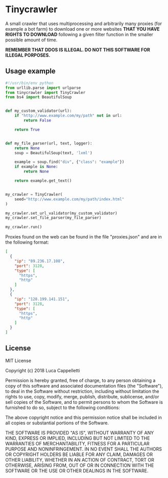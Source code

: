 # Tinycrawler

A small crawler that uses multiprocessing and arbitrarily many proxies (for example a bot farm) to download one or more websites **THAT YOU HAVE RIGHTS TO DOWNLOAD** following a given filter function in the smaller possible amount of time.

**REMEMBER THAT DDOS IS ILLEGAL. DO NOT THIS SOFTWARE FOR ILLEGAL PORPOSES.**

## Usage example

```python
#!/usr/bin/env python
from urllib.parse import urlparse
from tinycrawler import TinyCrawler
from bs4 import BeautifulSoup


def my_custom_validator(url):
    if "http://www.example.com/my/path" not in url:
        return False

    return True


def my_file_parser(url, text, logger):
    return None
    soup = BeautifulSoup(text, 'lxml')

    example = soup.find("div", {"class": "example"})
    if example is None:
        return None

    return example.get_text()


my_crawler = TinyCrawler(
    seed="http://www.example.com/my/path/index.html"
)

my_crawler.set_url_validator(my_custom_validator)
my_crawler.set_file_parser(my_file_parser)

my_crawler.run()
```

Proxies found on the web can be found in the file "proxies.json" and are in the following format:

```json
[
  {
    "ip": "89.236.17.108",
    "port": 3128,
    "type": [
      "https",
      "http"
    ]
  },
  {
    "ip": "128.199.141.151",
    "port": 3128,
    "type": [
      "https",
      "http"
    ]
  }
]
```

## License

MIT License

Copyright (c) 2018 Luca Cappelletti

Permission is hereby granted, free of charge, to any person obtaining a copy of this software and associated documentation files (the "Software"), to deal in the Software without restriction, including without limitation the rights to use, copy, modify, merge, publish, distribute, sublicense, and/or sell copies of the Software, and to permit persons to whom the Software is furnished to do so, subject to the following conditions:

The above copyright notice and this permission notice shall be included in all copies or substantial portions of the Software.

THE SOFTWARE IS PROVIDED "AS IS", WITHOUT WARRANTY OF ANY KIND, EXPRESS OR IMPLIED, INCLUDING BUT NOT LIMITED TO THE WARRANTIES OF MERCHANTABILITY, FITNESS FOR A PARTICULAR PURPOSE AND NONINFRINGEMENT. IN NO EVENT SHALL THE AUTHORS OR COPYRIGHT HOLDERS BE LIABLE FOR ANY CLAIM, DAMAGES OR OTHER LIABILITY, WHETHER IN AN ACTION OF CONTRACT, TORT OR OTHERWISE, ARISING FROM, OUT OF OR IN CONNECTION WITH THE SOFTWARE OR THE USE OR OTHER DEALINGS IN THE SOFTWARE.
